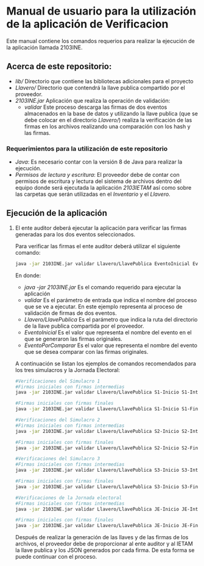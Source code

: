 # Manual de usuario para la utilización de la aplicación de Verificacion

Este manual contiene los comandos requerios para realizar la ejecución de la aplicación llamada 2103INE.

## Acerca de este repositorio:

* *lib/* Directorio que contiene las bibliotecas adicionales para el proyecto
* *Llavero/* Directorio que contendrá la llave publica compartido por el proveedor.
* *2103INE.jar* Aplicación que realiza la operación de validación: 
  * *validar* Este proceso descarga las firmas de dos eventos almacenados en la base de datos y utilizando la llave publica (que se debe colocar en el directorio *Llavero/*) realiza la verificación de las firmas en los archivos realizando una comparación con los hash y las firmas.

### Requerimientos para la utilización de este repositorio

* *Java*:  Es necesario contar con la versión 8 de Java para realizar la ejecución.
* *Permisos de lectura y escritura*: El proveedor debe de contar con permisos de escritura y lectura del sistema de archivos dentro del equipo donde será ejecutada la aplicación *2103IETAM* así como sobre las carpetas que serán utilizadas en el *Inventario* y el *Llavero*.

## Ejecución de la aplicación

1. El ente auditor deberá ejecutar la aplicación para verificar las firmas generadas para los dos eventos seleccionados.

   Para verificar las firmas el ente auditor deberá utilizar el siguiente comando:

   ```bash
   java -jar 2103INE.jar validar Llavero/LlavePublica EventoInicial EventoPorComparar
   ```

   En donde:

   * *java -jar 2103INE.jar*  Es el comando requerido para ejecutar la aplicación 
   * *validar* Es el parámetro de entrada que indica el nombre del proceso que se ve a ejecutar. En este ejemplo representa al proceso de validación de firmas de dos eventos.
   * *Llavero/LlavePublica* Es el parámetro que indica la ruta del directorio de la llave publica compartida por el proveedor.
   * *EventoInicial* Es el valor que representa el nombre del evento en el que se generaron las firmas originales.
   * *EventoPorComparar* Es el valor que representa el nombre del evento que se desea comparar con las firmas originales.

   A continuación se listan los ejemplos de comandos recomendados para los tres simulacros y la Jornada Electoral:

   ```bash
   #Verificaciones del Simulacro 1
   #Firmas iniciales con firmas intermedias
   java -jar 2103INE.jar validar Llavero/LlavePublica S1-Inicio S1-Intermedio
   
   #Firmas iniciales con firmas finales
   java -jar 2103INE.jar validar Llavero/LlavePublica S1-Inicio S1-Final
   
   #Verificaciones del Simulacro 2
   #Firmas iniciales con firmas intermedias
   java -jar 2103INE.jar validar Llavero/LlavePublica S2-Inicio S2-Intermedio
   
   #Firmas iniciales con firmas finales
   java -jar 2103INE.jar validar Llavero/LlavePublica S2-Inicio S2-Final
   
   #Verificaciones del Simulacro 3
   #Firmas iniciales con firmas intermedias
   java -jar 2103INE.jar validar Llavero/LlavePublica S3-Inicio S3-Intermedio
   
   #Firmas iniciales con firmas finales
   java -jar 2103INE.jar validar Llavero/LlavePublica S3-Inicio S3-Final
   
   #Verificaciones de la Jornada electoral
   #Firmas iniciales con firmas intermedias
   java -jar 2103INE.jar validar Llavero/LlavePublica JE-Inicio JE-Intermedio
   
   #Firmas iniciales con firmas finales
   java -jar 2103INE.jar validar Llavero/LlavePublica JE-Inicio JE-Final
   ```

   Después de realizar la generación de las llaves y de las firmas de los archivos, el proveedor debe de proporcionar al ente auditor y al IETAM la llave publica y los JSON generados por cada firma. De esta forma se puede continuar con el proceso.


